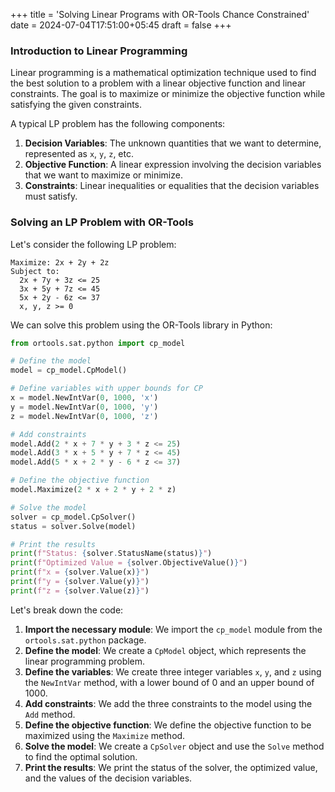 +++
title = 'Solving Linear Programs with OR-Tools Chance Constrained'
date = 2024-07-04T17:51:00+05:45
draft = false
+++ 


### Introduction to Linear Programming

Linear programming is a mathematical optimization technique used to find the best solution to a problem with a linear objective function and linear constraints. The goal is to maximize or minimize the objective function while satisfying the given constraints.

A typical LP problem has the following components:

1. **Decision Variables**: The unknown quantities that we want to determine, represented as `x`, `y`, `z`, etc.
2. **Objective Function**: A linear expression involving the decision variables that we want to maximize or minimize.
3. **Constraints**: Linear inequalities or equalities that the decision variables must satisfy.

### Solving an LP Problem with OR-Tools

Let's consider the following LP problem:

```
Maximize: 2x + 2y + 2z
Subject to:
  2x + 7y + 3z <= 25
  3x + 5y + 7z <= 45
  5x + 2y - 6z <= 37
  x, y, z >= 0
```

We can solve this problem using the OR-Tools library in Python:

```python
from ortools.sat.python import cp_model

# Define the model
model = cp_model.CpModel()

# Define variables with upper bounds for CP
x = model.NewIntVar(0, 1000, 'x')
y = model.NewIntVar(0, 1000, 'y')
z = model.NewIntVar(0, 1000, 'z')

# Add constraints
model.Add(2 * x + 7 * y + 3 * z <= 25)
model.Add(3 * x + 5 * y + 7 * z <= 45)
model.Add(5 * x + 2 * y - 6 * z <= 37)

# Define the objective function
model.Maximize(2 * x + 2 * y + 2 * z)

# Solve the model
solver = cp_model.CpSolver()
status = solver.Solve(model)

# Print the results
print(f"Status: {solver.StatusName(status)}")
print(f"Optimized Value = {solver.ObjectiveValue()}")
print(f"x = {solver.Value(x)}")
print(f"y = {solver.Value(y)}")
print(f"z = {solver.Value(z)}")
```

Let's break down the code:

1. **Import the necessary module**: We import the `cp_model` module from the `ortools.sat.python` package.
2. **Define the model**: We create a `CpModel` object, which represents the linear programming problem.
3. **Define the variables**: We create three integer variables `x`, `y`, and `z` using the `NewIntVar` method, with a lower bound of 0 and an upper bound of 1000.
4. **Add constraints**: We add the three constraints to the model using the `Add` method.
5. **Define the objective function**: We define the objective function to be maximized using the `Maximize` method.
6. **Solve the model**: We create a `CpSolver` object and use the `Solve` method to find the optimal solution.
7. **Print the results**: We print the status of the solver, the optimized value, and the values of the decision variables.



